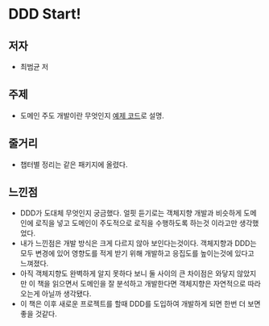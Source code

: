 # DDD Start!

## 저자
- 최범균 저

## 주제
- 도메인 주도 개발이란 무엇인지 [예제 코드](https://github.com/ryu-sh/ddd-start)로 설명.

## 줄거리
- 챕터별 정리는 같은 패키지에 올렸다.

## 느낀점
- DDD가 도대체 무엇인지 궁금했다. 얼핏 듣기로는 객체지향 개발과 비슷하게 도메인에 로직을 넣고 도메인이 주도적으로 로직을 수행하도록 하는것 이라고만 생각했었다.
- 내가 느낀점은 개발 방식은 크게 다르지 않아 보인다는것이다. 객체지향과 DDD는 모두 변경에 있어 영향도를 적게 받기 위해 개발하고 응집도를 높이는것에 있다고 느껴졌다.
- 아직 객체지향도 완벽하게 알지 못하다 보니 둘 사이의 큰 차이점은 와닿지 않았지만 이 책을 읽으면서 도메인을 잘 분석하고 개발한다면 객체지향은 자연적으로 따라오는게 아닐까 생각됐다.
- 이 책은 이후 새로운 프로젝트를 할때 DDD를 도입하여 개발하게 되면 한번 더 보면 좋을 것같다.
